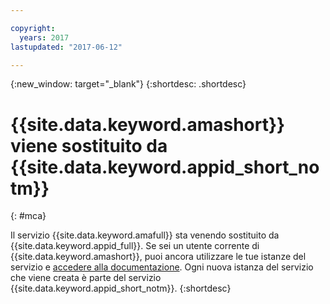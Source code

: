 ```yaml
---

copyright:
  years: 2017
lastupdated: "2017-06-12"

---
```


{:new_window: target="_blank"}
{:shortdesc: .shortdesc}

# {{site.data.keyword.amashort}} viene sostituito da {{site.data.keyword.appid_short_notm}}
{: #mca}

Il servizio {{site.data.keyword.amafull}} sta venendo sostituito da {{site.data.keyword.appid_full}}. Se sei un utente corrente di {{site.data.keyword.amashort}}, puoi ancora utilizzare le tue istanze del servizio e [accedere alla documentazione](/docs/services/mobileaccess/index.html). Ogni nuova istanza del servizio che viene creata è parte del servizio {{site.data.keyword.appid_short_notm}}. {:shortdesc}
